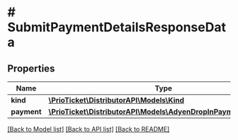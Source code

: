 # # SubmitPaymentDetailsResponseData

## Properties

Name | Type | Description | Notes
------------ | ------------- | ------------- | -------------
**kind** | [**\PrioTicket\DistributorAPI\Models\Kind**](Kind.md) |  |
**payment** | [**\PrioTicket\DistributorAPI\Models\AdyenDropInPaymentResponse**](AdyenDropInPaymentResponse.md) |  |

[[Back to Model list]](../../README.md#models) [[Back to API list]](../../README.md#endpoints) [[Back to README]](../../README.md)
